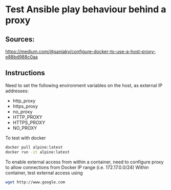 # Test Ansible play behaviour behind a proxy

## Sources:

https://medium.com/@saniaky/configure-docker-to-use-a-host-proxy-e88bd988c0aa

## Instructions

Need to set the following environment variables on the host, as external IP addresses:

* http_proxy
* https_proxy
* no_proxy
* HTTP_PROXY
* HTTPS_PROXY
* NO_PROXY

To test with docker

```bash
docker pull alpine:latest
docker run -it alpine:latest
```

To enable external access from within a container, need to configure proxy to allow connections from Docker IP range (i.e. 172.17.0.0/24)
Within container, test external access using

```bash
wget http://www.google.com
```

